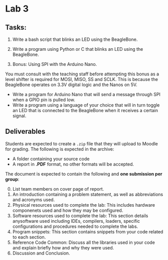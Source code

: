 # Lab 3

## Tasks:

1. Write a bash script that blinks an LED using the BeagleBone.
2. Write a program using Python or C that blinks an LED using the BeagleBone.

3. Bonus: Using SPI with the Arduino Nano.

You must consult with the teaching staff before attempting this bonus as a level shifter is required for MOSI, MISO, SS and SCLK.
This is because the BeagleBone operates on 3.3V digital logic and the Nanos on 5V.

- Write a program for Arduino Nano that will send a message through SPI when a GPIO pin is pulled low.
- Write a program using a language of your choice that will in turn toggle an LED that is connected to the BeagleBone when it receives a certain signal.

## Deliverables

Students are expected to create a `.zip` file that they will upload to Moodle for grading. The following is expected in the archive:

- A folder containing your source code
- A report in **.PDF** format, no other formats will be accepted.

The document is expected to contain the following and **one submission per group**:

0. List team members on cover page of report.
1. An introduction containing a problem statement, as well as abbreviations and acronyms used.
2. Physical resources used to complete the lab: This includes hardware componenets used and how they may be configured.
3. Software resources used to complete the lab: This section details anysoftware used including IDEs, compilers, loaders, specific configurations
and procedures needed to complete the labs.
4. Program snippets: This section contains snippets from your code related to each section.
5. Reference Code Common: Discuss all the libraries used in your code and explain briefly how and why they were used.
6. Discussion and Conclusion.
